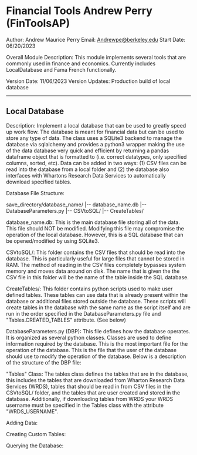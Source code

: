 # Financial Tools Andrew Perry (FinToolsAP)

Author: Andrew Maurice Perry
Email: Andrewpe@berkeley.edu
Start Date: 06/20/2023

Overall Module Description:
This module implements several tools that are commonly used 
in finance and economics. Currently includes LocalDatabase and
Fama French functionally. 

Version Date: 11/06/2023
Version Updates: Production build of local database

-----------------------------------------------------------------------------------

Local Database
----------------------

Description: 
Implement a local database that can be used to greatly speed up work flow.
The database is meant for financial data but can be used to store any type of
data. The class uses a SQLite3 backend to manage the database via sqlalchemy
and provides a python3 wrapper making the use of the data database very 
quick and efficient by returning a pandas dataframe object that is formatted to
(i.e. correct datatypes, only specified columns, sorted, etc).
Data can be added in two ways: (1) CSV files can be read 
into the database from a local folder and (2) the database also interfaces 
with Whartons Research Data Services to automatically download specified tables.

Database File Structure:

save_directory/database_name/
	|-- database_name.db
	|-- DatabaseParameters.py
	|-- CSVtoSQL/
	|-- CreateTables/

database_name.db: This is the main database file storing all of the data. This file 
should NOT be modified. Modifying this file may compromise the operation of the 
local database. However, this is a SQL database that can be opened/modified by 
using SQLite3. 

CSVtoSQL/: This folder contains the CSV files that should be read into the database. 
This is particularly useful for large files that cannot be stored in RAM. The method of 
reading in the CSV files completely bypasses system memory and moves data around
on disk. The name that is given the the CSV file in this folder will be the name of the 
table inside the SQL database.

CreateTables/: This folder contains python scripts used to make user defined tables.
These tables can use data that is already present within the database or additional 
files stored outside the database. These scripts will create tables in the database with 
the same name as the script itself and are run in the order specified in the 
DatabaseParameters.py file and "Tables.CREATED_TABLES" attribute. (See below)

DatabaseParameters.py (DBP): This file defines how the database operates. It is organized 
as several python classes. Classes are used to define information required by the database. 
This is the most important file for the operation of the database. 
This is the file that the user of the database should use to modify the operation of 
the database. Below is a description of the structure of the DBP file:

"Tables" Class: 
The tables class defines the tables that are in the database, this includes
the tables that are downloaded from Wharton Research Data Services (WRDS), tables
that should be read in from CSV files in the CSVtoSQL/ folder, and the tables that are 
user created and stored in the database. Additionally, if downloading tables from WRDS
your WRDS username must be specified in the Tables class with the attribute 
"WRDS_USERNAME". 



Adding Data:

Creating Custom Tables:

Querying the Database:







